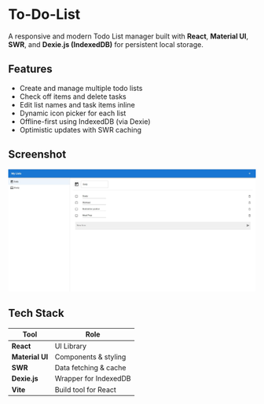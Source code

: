 # To-Do-List
A responsive and modern Todo List manager built with **React**, **Material UI**, **SWR**, and **Dexie.js (IndexedDB)** for persistent local storage.

## Features

-  Create and manage multiple todo lists
-  Check off items and delete tasks
-  Edit list names and task items inline
-  Dynamic icon picker for each list
-  Offline-first using IndexedDB (via Dexie)
-  Optimistic updates with SWR caching

##  Screenshot

![App Screenshot](assets/Capture.jpg)  


## Tech Stack

| Tool            | Role                         |
|-----------------|------------------------------|
| **React**       | UI Library                   |
| **Material UI** | Components & styling         |
| **SWR**         | Data fetching & cache        |
| **Dexie.js**    | Wrapper for IndexedDB        |
| **Vite**        | Build tool for React         |
